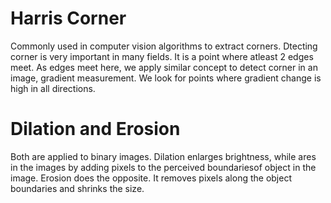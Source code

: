 # Harris Corner
Commonly used in computer vision algorithms to extract corners.
Dtecting corner is very important in many fields. It is a point where atleast 2 edges meet.
As edges meet here, we apply similar concept to detect corner in an image, gradient measurement.
We look for points where gradient change is high in all directions.

# Dilation and Erosion
Both are applied to binary images.
Dilation enlarges brightness, while ares in the images by adding pixels to the perceived boundariesof object in the image.
Erosion does the opposite. It removes pixels along the object boundaries and shrinks the size.
